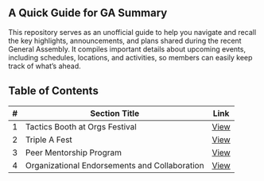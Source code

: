 ## A Quick Guide for GA Summary

This repository serves as an unofficial guide to help you navigate and recall the key highlights, announcements, and plans shared during the recent General Assembly. It compiles important details about upcoming events, including schedules, locations, and activities, so members can easily keep track of what’s ahead.

## Table of Contents

| #  | Section Title | Link |
|----|---------------|------|
| 1  | Tactics Booth at Orgs Festival | [View](https://github.com/japetalio11/GA-summary-Group1/blob/main/Section%201%20-%20Tactics%20Booth%20at%20Orgs%20Festival.md) |
| 2  | Triple A Fest | [View](https://github.com/japetalio11/GA-summary-Group1/blob/main/Section%202%20-%20Triple%20A%20Fest.md) |
| 3  | Peer Mentorship Program | [View](https://github.com/japetalio11/GA-summary-Group1/blob/main/Section%203%20-Peer%20Mentorship%20Program.md) |
| 4  | Organizational Endorsements and Collaboration | [View](https://github.com/japetalio11/GA-summary-Group1/blob/main/Section%204%20-%20Organizational%20Endorsements%20and%20Collaboration.md) |